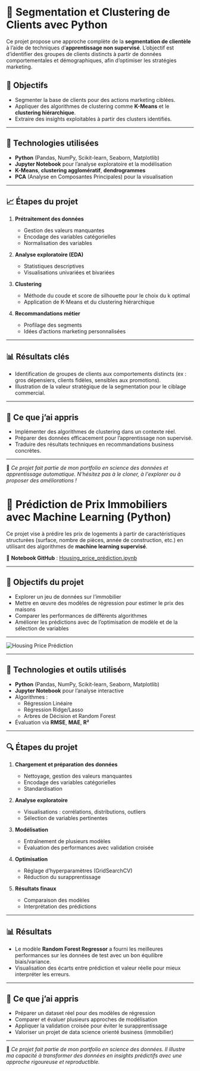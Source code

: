 # 🎯 Segmentation et Clustering de Clients avec Python

Ce projet propose une approche complète de la **segmentation de clientèle** à l’aide de techniques d’**apprentissage non supervisé**. L’objectif est d’identifier des groupes de clients distincts à partir de données comportementales et démographiques, afin d’optimiser les stratégies marketing.

## 📌 Objectifs

- Segmenter la base de clients pour des actions marketing ciblées.
- Appliquer des algorithmes de clustering comme **K-Means** et le **clustering hiérarchique**.
- Extraire des insights exploitables à partir des clusters identifiés.

---

## 🧰 Technologies utilisées

- **Python** (Pandas, NumPy, Scikit-learn, Seaborn, Matplotlib)
- **Jupyter Notebook** pour l’analyse exploratoire et la modélisation
- **K-Means**, **clustering agglomératif**, **dendrogrammes**
- **PCA** (Analyse en Composantes Principales) pour la visualisation

---

## 📈 Étapes du projet

1. **Prétraitement des données**

   - Gestion des valeurs manquantes
   - Encodage des variables catégorielles
   - Normalisation des variables

2. **Analyse exploratoire (EDA)**

   - Statistiques descriptives
   - Visualisations univariées et bivariées

3. **Clustering**

   - Méthode du coude et score de silhouette pour le choix du k optimal
   - Application de K-Means et du clustering hiérarchique

4. **Recommandations métier**
   - Profilage des segments
   - Idées d’actions marketing personnalisées

---

## 📊 Résultats clés

- Identification de groupes de clients aux comportements distincts (ex : gros dépensiers, clients fidèles, sensibles aux promotions).
- Illustration de la valeur stratégique de la segmentation pour le ciblage commercial.

---

## 🧠 Ce que j’ai appris

- Implémenter des algorithmes de clustering dans un contexte réel.
- Préparer des données efficacement pour l’apprentissage non supervisé.
- Traduire des résultats techniques en recommandations business concrètes.

---

📂 _Ce projet fait partie de mon portfolio en science des données et apprentissage automatique. N'hésitez pas à le cloner, à l'explorer ou à proposer des améliorations !_

# 🏡 Prédiction de Prix Immobiliers avec Machine Learning (Python)

Ce projet vise à prédire les prix de logements à partir de caractéristiques structurées (surface, nombre de pièces, année de construction, etc.) en utilisant des algorithmes de **machine learning supervisé**.

🔗 **Notebook GitHub** : [Housing_price_prédiction.ipynb](https://github.com/JWulfran/Machine-learning/blob/ae4d989558ffc296eefa2335d8cb53f767d12653/Housing_price_pr%C3%A9diction.ipynb)

---

## 📌 Objectifs du projet

- Explorer un jeu de données sur l’immobilier
- Mettre en œuvre des modèles de régression pour estimer le prix des maisons
- Comparer les performances de différents algorithmes
- Améliorer les prédictions avec de l’optimisation de modèle et de la sélection de variables

---

![Housing Price Prédiction](Housing_price_prédiction_pic.png)

---

## 🧰 Technologies et outils utilisés

- **Python** (Pandas, NumPy, Scikit-learn, Seaborn, Matplotlib)
- **Jupyter Notebook** pour l’analyse interactive
- Algorithmes :
  - Régression Linéaire
  - Régression Ridge/Lasso
  - Arbres de Décision et Random Forest
- Évaluation via **RMSE**, **MAE**, **R²**

---

## 🔍 Étapes du projet

1. **Chargement et préparation des données**

   - Nettoyage, gestion des valeurs manquantes
   - Encodage des variables catégorielles
   - Standardisation

2. **Analyse exploratoire**

   - Visualisations : corrélations, distributions, outliers
   - Sélection de variables pertinentes

3. **Modélisation**

   - Entraînement de plusieurs modèles
   - Évaluation des performances avec validation croisée

4. **Optimisation**

   - Réglage d’hyperparamètres (GridSearchCV)
   - Réduction du surapprentissage

5. **Résultats finaux**
   - Comparaison des modèles
   - Interprétation des prédictions

---

## 📊 Résultats

- Le modèle **Random Forest Regressor** a fourni les meilleures performances sur les données de test avec un bon équilibre biais/variance.
- Visualisation des écarts entre prédiction et valeur réelle pour mieux interpréter les erreurs.

---

## 🧠 Ce que j’ai appris

- Préparer un dataset réel pour des modèles de régression
- Comparer et évaluer plusieurs approches de modélisation
- Appliquer la validation croisée pour éviter le surapprentissage
- Valoriser un projet de data science orienté business (immobilier)

---

📂 _Ce projet fait partie de mon portfolio en science des données. Il illustre ma capacité à transformer des données en insights prédictifs avec une approche rigoureuse et reproductible._
